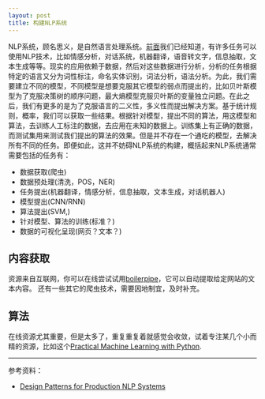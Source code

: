```yaml
---
layout: post
title: 构建NLP系统
---
```

NLP系统，顾名思义，是自然语言处理系统。[前面]()我们已经知道，有许多任务可以使用NLP技术，比如情感分析，对话系统，机器翻译，语音转文字，信息抽取，文本生成等等。现实的应用依赖于数据，然后对这些数据进行分析，分析的任务根据特定的语言又分为词性标注，命名实体识别，词法分析，语法分析。为此，我们需要建立不同的模型，不同模型是想要克服其它模型的弱点而提出的，比如贝叶斯模型为了克服决策树的顺序问题，最大熵模型克服贝叶斯的变量独立问题。在此之后，我们有更多的是为了克服语言的二义性，多义性而提出解决方案。基于统计规则，概率，我们可以获取一些结果。根据针对模型，提出不同的算法，用这模型和算法，去训练人工标注的数据，去应用在未知的数据上。训练集上有正确的数据，而测试集用来测试我们提出的算法的效果。但是并不存在一个通吃的模型，去解决所有不同的任务。即便如此，这并不妨碍NLP系统的构建，概括起来NLP系统通常需要包括的任务有：  

- 数据获取(爬虫)
- 数据预处理(清洗，POS，NER)
- 任务提出(机器翻译，情感分析，信息抽取，文本生成，对话机器人)
- 模型提出(CNN/RNN)
- 算法提出(SVM,)
- 针对模型、算法的训练(标准？)
- 数据的可视化呈现(网页？文本？)

## 内容获取

资源来自互联网，你可以在线尝试试用[boilerpipe](https://boilerpipe-web.appspot.com/)，它可以自动提取给定网站的文本内容。
还有一些其它的爬虫技术，需要因地制宜，及时补充。


## 算法

在线资源尤其重要，但是太多了，重复重复着就感觉会收敛，试着专注某几个小而精的资源，比如这个[Practical Machine Learning with Python](https://github.com/dipanjanS/practical-machine-learning-with-python).

---
参考资料：  
- [Design Patterns for Production NLP Systems](http://deliprao.com/archives/294)
